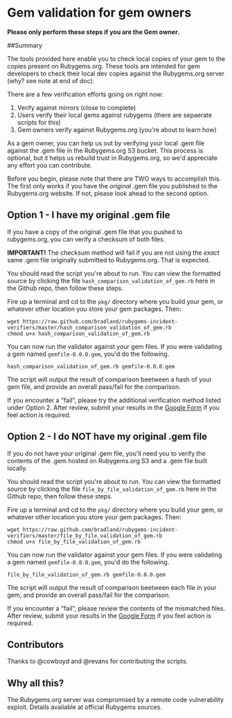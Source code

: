 # Gem validation for gem owners #

**Please only perform these steps if you are the Gem owner.**

##Summary

The tools provided here enable you to check local copies of your gem to the copies present on Rubygems.org. These tools are intended for gem developers to check their local dev copies against the Rubygems.org server (why? see note at end of doc).

There are a few verification efforts going on right now:

1. Verify against mirrors (close to complete)
2. Users verify their local gems against rubygems (there are sepaerate scripts for this)
3. Gem owners verify against Rubygems.org (you're about to learn how)

As a gem owner, you can help us out by verifying your local .gem file against the .gem file in the Rubygems.org S3 bucket. This process is optional, but it helps us rebuild trust in Rubygems.org, so we'd appreciate any effort you can contribute.

Before you begin, please note that there are TWO ways to accomplish this. The first only works if you have the *original* .gem file you published to the Rubygems.org website. If not, please look ahead to the second option.

## Option 1 - I have my original .gem file ##

If you have a copy of the original .gem file that you pushed to rubygems.org, you can verify a checksum of both files.

**IMPORTANT!** The checksum method will fail if you are not using the *exact* same .gem file originally submitted to Rubygems.org. That is expected.

You should read the script you're about to run. You can view the formatted source by clicking the file `hash_comparison_validation_of_gem.rb` here in the Github repo, then follow these steps.

Fire up a terminal and cd to the `pkg/` directory where you build your gem, or whatever other location you store your gem packages. Then:

    wget https://raw.github.com/bradland/rubygems-incident-verifiers/master/hash_comparison_validation_of_gem.rb
    chmod u+x hash_comparison_validation_of_gem.rb

You can now run the validator against your gem files. If you were validating a gem named `gemfile-0.0.0.gem`, you'd do the following.

    hash_comparison_validation_of_gem.rb gemfile-0.0.0.gem

The script will output the result of comparison beetween a hash of your gem file, and provide an overall pass/fail for the comparison.

If you encounter a "fail", please try the additional verification method listed under Option 2. After review, submit your results in the [Google Form][form] if you feel action is required.


## Option 2 - I do NOT have my original .gem file ##

If you do not have your original .gem file, you'll need you to verify the contents of the .gem hosted on Rubygems.org S3 and a .gem file built locally.

You should read the script you're about to run. You can view the formatted source by clicking the file `file_by_file_validation_of_gem.rb` here in the Github repo, then follow these steps.

Fire up a terminal and cd to the `pkg/` directory where you build your gem, or whatever other location you store your gem packages. Then:

    wget https://raw.github.com/bradland/rubygems-incident-verifiers/master/file_by_file_validation_of_gem.rb
    chmod u+x file_by_file_validation_of_gem.rb

You can now run the validator against your gem files. If you were validating a gem named `gemfile-0.0.0.gem`, you'd do the following.

    file_by_file_validation_of_gem.rb gemfile-0.0.0.gem

The script will output the result of comparison beetween each file in your gem, and provide an overall pass/fail for the comparison.

If you encounter a "fail", please review the contents of the mismatched files. After review, submit your results in the [Google Form][form] if you feel action is required.

[form]:https://docs.google.com/forms/d/1ww3Icilk2U2VsULv64-27Wz2yHXMAteuUdlfjaqtkAs/viewform

## Contributors ##

Thanks to @cowboyd and @revans for contributing the scripts.

## Why all this? ##

The Rubygems.org server was compromised by a remote code vulnerability exploit. Details available at official Rubygems sources.
